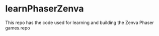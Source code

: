 # learnPhaserZenva

This repo has the code used for learning and building the Zenva Phaser games.repo
